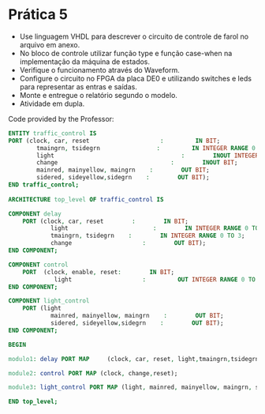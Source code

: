 # Prática 5

- Use linguagem VHDL para descrever o circuito de controle de farol no arquivo em anexo.
- No bloco de controle utilizar função type e função case-when na implementação da máquina de estados.
- Verifique o funcionamento através do Waveform.
- Configure o circuito no FPGA da placa DE0 e utilizando switches e leds para representar as entras e saídas.
- Monte e entregue o relatório segundo o modelo.
- Atividade em dupla.


Code provided by the Professor:


```vhdl
ENTITY traffic_control IS
PORT (clock, car, reset                    :         IN BIT;
        tmaingrn, tsidegrn                :         IN INTEGER RANGE 0 TO 15;
        light                                    :        INOUT INTEGER RANGE 0 TO 3;
        change                                :        INOUT BIT;
        mainred, mainyellow, maingrn    :        OUT BIT;
        sidered, sideyellow,sidegrn    :        OUT BIT);
END traffic_control;
        
ARCHITECTURE top_level OF traffic_control IS 

COMPONENT delay
    PORT (clock, car, reset        :        IN BIT;
            light                        :        IN INTEGER RANGE 0 TO 3;
            tmaingrn, tsidegrn    :        IN INTEGER RANGE 0 TO 3;
            change                    :        OUT BIT);
END COMPONENT;

COMPONENT control 
    PORT  (clock, enable, reset:        IN BIT;
             light                    :         OUT INTEGER RANGE 0 TO 3);
END COMPONENT;

COMPONENT light_control
    PORT (light
            mainred, mainyellow, maingrn    :        OUT BIT;
            sidered, sideyellow,sidegrn    :        OUT BIT);
END COMPONENT;

BEGIN

modulo1: delay PORT MAP     (clock, car, reset, light,tmaingrn,tsidegrn,change);

module2: control PORT MAP (clock, change,reset);

module3: light_control PORT MAP (light, mainred, mainyellow, maingrn, sidered, sideyellow, sidegrn);

END top_level;
```